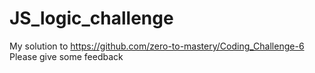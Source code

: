 # JS_logic_challenge

My solution to https://github.com/zero-to-mastery/Coding_Challenge-6
Please give some feedback 
